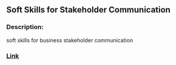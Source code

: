## Soft Skills for Stakeholder Communication

### Description:
soft skills for business stakeholder communication

### [Link](http://example.com/course/advanced-ml) 